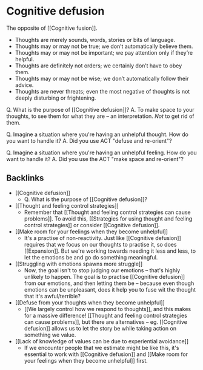 # Cognitive defusion
The opposite of [[Cognitive fusion]].

* Thoughts are merely sounds, words, stories or bits of language.
* Thoughts may or may not be true; we don’t automatically believe them.
* Thoughts may or may not be important; we pay attention only if they’re helpful.
* Thoughts are definitely not orders; we certainly don’t have to obey them.
* Thoughts may or may not be wise; we don’t automatically follow their advice.
* Thoughts are never threats; even the most negative of thoughts is not deeply disturbing or frightening.

Q. What is the purpose of [[Cognitive defusion]]? 
A. To make space to your thoughts, to see them for what they are – an interpretation. *Not* to get rid of them.

Q. Imagine a situation where you're having an unhelpful thought. How do you want to handle it?
A. Did you use ACT "defuse and re-orient"?

Q. Imagine a situation where you're having an unhelpful feeling. How do you want to handle it?
A. Did you use the ACT "make space and re-orient"?

## Backlinks
* [[Cognitive defusion]]
	* Q. What is the purpose of [[Cognitive defusion]]? 
* [[Thought and feeling control strategies]]
	* Remember that [[Thought and feeling control strategies can cause problems]]. To avoid this, [[Strategies for using thought and feeling control strategies]] or consider [[Cognitive defusion]].
* [[Make room for your feelings when they become unhelpful]]
	* It's a practise of non-reactivity. Just like [[Cognitive defusion]] requires that we focus on our thoughts to practise it, so does [[Expansion]]. But we're working towards needing it less and less, to let the emotions be and go do something meaningful.
* [[Struggling with emotions spawns more struggle]]
	* Now, the goal isn't to stop judging our emotions – that's highly unlikely to happen. The goal is to practise [[Cognitive defusion]] from our emotions, and then letting them be – because even though emotions can be unpleasant, does it help you to fuse wit the thought that it's awful/terrible?
* [[Defuse from your thoughts when they become unhelpful]]
	* [[We largely control how we respond to thoughts]], and this makes for a massive difference! [[Thought and feeling control strategies can cause problems]], but there are alternatives – eg. [[Cognitive defusion]] allows us to let the story be while taking action on something we value.
* [[Lack of knowledge of values can be due to experiential avoidance]]
	* If we encounter people that we estimate might be like this, it's essential to work with [[Cognitive defusion]] and [[Make room for your feelings when they become unhelpful]] first.

<!-- #Life -->

<!-- {BearID:3D3909FA-37DD-4776-99A2-DD8A713E066F-15756-0000130345F33010} -->
